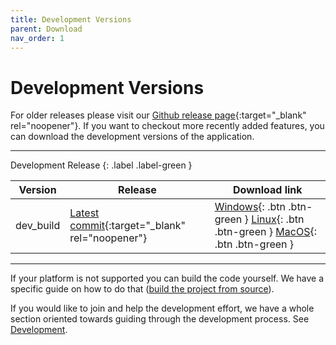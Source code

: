 ```yaml
---
title: Development Versions
parent: Download
nav_order: 1
---
```

# Development Versions

For older releases please visit our [Github release page](https://github.com/mne-tools/mne-cpp/releases){:target="_blank" rel="noopener"}. If you want to checkout more recently added features, you can download the development versions of the application.

---

Development Release
{: .label .label-green }

| Version | Release | Download link |
|-------|-------|-------|
| dev_build | [Latest commit](https://github.com/mne-tools/mne-cpp/commits/main){:target="_blank" rel="noopener"} | <span class="fs-2"> [Windows](https://github.com/mne-tools/mne-cpp/releases/download/dev_build/mne-cpp-windows-dynamic-x86_64.zip){: .btn .btn-green } [Linux](https://github.com/mne-tools/mne-cpp/releases/download/dev_build/mne-cpp-linux-dynamic-x86_64.tar.gz){: .btn .btn-green } [MacOS](https://github.com/mne-tools/mne-cpp/releases/download/dev_build/mne-cpp-macos-dynamic-x86_64.tar.gz){: .btn .btn-green } </span> |

---

If your platform is not supported you can build the code yourself. We have a specific guide on how to do that ([build the project from source](../development/buildguide.md)).

If you would like to join and help the development effort, we have a whole section oriented towards guiding through the development process. See [Development](../development/development.md). 
